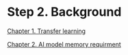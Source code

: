 # Step 2. Background

[Chapter 1. Transfer learning](Step%202%20Background%20d00630056afc4660b958f19be3db1556/Chapter%201%20Transfer%20learning%20f40c6db129f74555aaf286eaef91a4de.md)

[Chapter 2. AI model memory requirment](Step%202%20Background%20d00630056afc4660b958f19be3db1556/Chapter%202%20AI%20model%20memory%20requirment%206c8fb136ae64433390394876ada2c9a6.md)